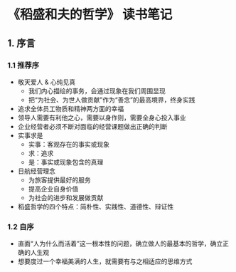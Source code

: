 # 《稻盛和夫的哲学》 读书笔记

## 1. 序言

### 1.1 推荐序

- 敬天爱人 & 心纯见真
  - 我们内心描绘的事务，会通过现象在我们周围显现
  - 把“为社会、为世人做贡献”作为“善念”的最高境界，终身实践
- 追求全体员工物质和精神两方面的幸福
- 领导人需要有利他之心，需要以身作则，需要全身心投入事业
- 企业经营者必须不断对面临的经营课题做出正确的判断
- 实事求是
  - 实事：客观存在的事实或现象
  - 求：追求
  - 是：事实或现象包含的真理
- 日航经营理念
  - 为旅客提供最好的服务
  - 提高企业自身价值
  - 为社会的进步和发展做贡献
- 稻盛哲学的四个特点：简朴性、实践性、道德性、辩证性

### 1.2 自序

- 直面“人为什么而活着”这一根本性的问题，确立做人的最基本的哲学，确立正确的人生观
- 想要度过一个幸福美满的人生，就需要有与之相适应的思维方式
